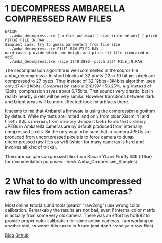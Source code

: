 # 1 DECOMPRESS AMBARELLA COMPRESSED RAW FILES

```
USAGE:
  ./amba_decompress.exe [-o FILE_OUT.RAW] [-size WIDTH HEIGHT] [-pitch PITCH] FILE_IN.RAW ...
Simplest case: try to guess parameters from file size
  ./amba_decompress.exe FILE1.RAW FILE2.RAW ...
Hard case: provide width and height and pitch (if file truncated or odd)
  ./amba_decompress.exe -size 3840 2880 -pitch 3264 FILE_IN.RAW

```

The decompression algorithm is well commented in the source file amba_decompress.c.
In short blocks of 32 pixels (12 or 10 bit per pixel) are compressed to 27 bytes.
Thus instead of 32⋅12bits=384bits algorithm uses only 27⋅8=216bits.
Compression ratio is 216/384=56.25%, e.g. instead of 12bits,
compression saves about 6.75bits. That sounds very drastic, but in
reality nearby pixels will be very similar. However transitions
between dark and bright areas will be more affected: look for
artifacts there.


It seems to me that Ambarella firmware is using the compression algorithm by default.
While my tests are limited (and only from older Xiaomi Yi and Firefly 8SE cameras), 
from memory dumps it looks to me that ordinary JPEGs in Ambarella cameras are
by default produced from internally compressed pixels. 
So the only way to be sure that in-camera JPEGs are produced from uncompressed pixels is to
force camera to dump uncompressed raw files as well (which for many cameras is hard and involves all kind of tricks).


There are sample compressed files from Xiaomi Yi and Firefly 8SE
(ff8se) for documentation purposes: check Amba_Compressed_Samples/.



# 2 What to do with uncompressed raw files from action cameras?


Most online tutorials and tools (search "raw2dng") use wrong color calibration.
Remarkably the results are not bad, even if internal color matrix is actually from some very old camera.
There was an effort by hc1982 to provide proper color calibration for some action cameras.
I am working on another tool, so watch this space in future (and don't erase your raw files).



[Blog](https://glagolj.github.io/gg-blog/)
[Github](https://github.com/glagolj)
